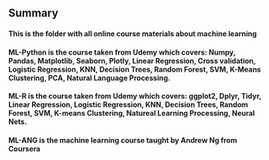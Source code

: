 ## Summary
#### This is the folder with all online course materials about machine learning
#### ML-Python is the course taken from Udemy which covers: Numpy, Pandas, Matplotlib, Seaborn, Plotly, Linear Regression, Cross validation, Logistic Regression, KNN, Decision Trees, Random Forest, SVM, K-Means Clustering, PCA, Natural Language Processing. 
#### ML-R is the course taken from Udemy which covers: ggplot2, Dplyr, Tidyr, Linear Regression, Logistic Regression, KNN, Decision Trees, Random Forest, SVM, K-means Clustering, Natureal Learning Processing, Neural Nets. 
#### ML-ANG is the machine learning course taught by Andrew Ng from Coursera
